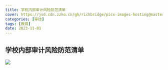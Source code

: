 ```yaml
---
title: 学校内部审计风险防范清单
cover: https://jsd.cdn.zzko.cn/gh/richbridge/picx-images-hosting@master/thumbnail/audit.avif
categories: [审技]
tags: [教育]
date: 2023-11-01
---
```

## 学校内部审计风险防范清单

![](https://img.richfan.site/audit/学校内部审计风险防范清单.png)